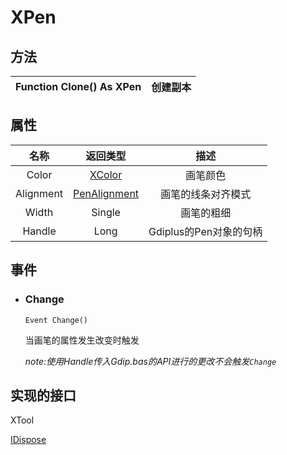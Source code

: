 # XPen


## 方法
|Function Clone() As XPen|创建副本|
|:---:|:---:|

## 属性
| 名称| 返回类型 | 描述|
| :---:|:---:|:---:|
| Color |[XColor](XColor.md)|画笔颜色|
|Alignment|[PenAlignment](PenAlignment.md)|画笔的线条对齐模式|
|Width|Single|画笔的粗细|
|Handle|Long|Gdiplus的Pen对象的句柄|

## 事件
* ### **Change**
   ```
   Event Change()
   ```
   当画笔的属性发生改变时触发

   *note:使用Handle传入Gdip.bas的API进行的更改不会触发`Change`*

## 实现的接口

XTool

[IDispose](IDispose.md)

